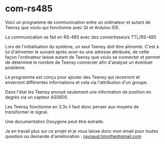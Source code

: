 # com-rs485 

  

Voici un programme de communication entre un ordinateur et autant de Teensy que voulu qui fonctionne avec Qt et Arduino IDE.  

La communication se fait en RS-485 avec des convertisseurs TTL/RS-485 

  

Lors de l'initialisation du système, un seul Teensy doit être alimenté. C'est à lui d'alimenter le suivant après avoir eu une adresse attribuée, de cette façon l'ordinateur laisse autant de Teensy que voulu se connecter et permet de déterminé le nombre de Teensy connecter afin d'analysé un éventuel problème. 

  

Le programme est conçu pour ajouter des Teensy qui recevront et enverront différentes informations et cela via l'attribution d'un groupe. 

Dans l'état les Teensy envoyé seulement une information de position en degrés via un capteur AS5600. 

  

Les Teensy fonctionne en 3,3v il faut donc penser aux moyens de transformer le signal. 

  

Une documentation Doxygene peut être extraite. 

  

Je en travail plus sur ce projet et je vous laisse donc mon email pour toutes question ou demande d'amélioration : raynaud.timothe@gmail.com 
